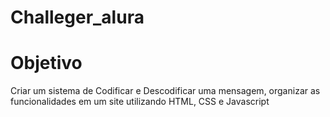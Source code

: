 
# Challeger_alura


# Objetivo
Criar um sistema de Codificar e Descodificar uma mensagem, organizar as funcionalidades em um site utilizando HTML, CSS e Javascript
